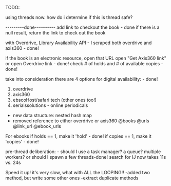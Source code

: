 TODO:

using threads now. how do i determine if this is thread safe?

---------done----------
 add link to checkout the book - done
 if there is a null result, return the link to check out the book

 with Overdrive, Library Availability API - I scraped both overdrive and axis360 - done!

if the book is an electronic resource, open that URL
open "Get Axis360 link" or open Overdrive link - done!
check # of holds and # of available copies - done!

take into consideration there are 4 options for digital availability: - done!
1. overdrive
2. axis360
3. ebscoHost/safari tech (other ones too!)
4. serialssolutions - online periodicals


- new data structure: nested hash map
- removed reference to either overdrive or axis360
@books
   @urls
   @link_url
   @ebook_urls

For ebooks
  if holds == 1, make it 'hold' - done!
  if copies == 1, make it 'copies' - done!

pre-thread deliberation: - should I use a task manager? a queue? multiple workers?
or should I spawn a few threads-done!
search for IJ now takes 11s vs. 24s


Speed it up! it's very slow, what with ALL the LOOPING!!
-added two method, but write some other ones
-extract duplicate methods